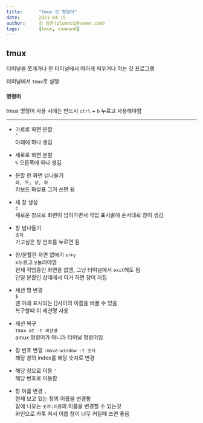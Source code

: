 ```yaml
---
title:      "tmux 갓 명령어"
date:       2021-04-15
author:     김 성은(plumno1@naver.com)
tags:       [tmux, command]
---
```


## tmux
  
터미널을 쪼개거나 한 터미널에서 여러개 띄우거나 하는 갓 프로그램  
  
터미널에서 `tmux`로 실행  
  
#### 명령어

tmux 명령어 사용 시에는 반드시 `ctrl` + `b` 누르고 사용해야함  

----

* 가로로 화면 분할  
  `"`  
  아래에 하나 생김  
  
* 세로로 화면 분할  
  `%`
  오른쪽에 하나 생김  
  
* 분할 한 화면 넘나들기  
  `좌, 우, 상, 하`  
  키보드 화살표 그거 쓰면 됨  
  
* 새 창 생성  
  `c`  
  새로운 창으로 화면이 넘어가면서 작업 표시줄에 순서대로 창이 생김  
  
* 창 넘나들기  
  `숫자`  
  가고싶은 창 번호를 누르면 됨  
  
* 창/분할한 화면 없애기
  `x`->`y`  
  x누르고 y눌러야댐  
  현재 작업중인 화면을 없앰, 그냥 터미널에서 `exit`해도 됨  
  단일 분할인 상태에서 이거 하면 창이 꺼짐  
  
* 세션 명 변경  
  `$`  
  맨 아래 표시되는 []사이의 이름을 바꿀 수 있음  
  복구할때 이 세션명 사용  
  
* 세션 복구  
  `tmux at -t 세션명`  
  amux 명령어가 아니라 터미널 명령어임  
  
* 창 번호 변경
  `:move-window -t 숫자`  
  해당 창의 index를 해당 숫자로 변경  

* 해당 창으로 이동
  `'`  
  해당 번호로 이동함  

* 창 이름 변경
  `,`  
  현재 보고 있는 창의 이름을 변경함  
  밑에 나오는 `숫자:이름`의 이름을 변경할 수 있는것  
  와인으로 카톡 켜서 이름 창이 너무 커질때 쓰면 좋음  

&nbsp;
